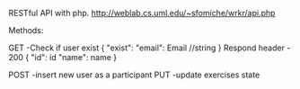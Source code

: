 RESTful API with php. 
http://weblab.cs.uml.edu/~sfomiche/wrkr/api.php

Methods:

GET
-Check if user exist
{
"exist":
"email": Email  //string
}
Respond 
header - 200
{
"id": id
"name": name
}

POST
-insert new user as a participant
PUT
-update exercises state

